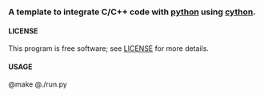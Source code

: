 ### A template to integrate C/C++ code with [python][1] using [cython][2].

#### LICENSE
This program is free software; see [LICENSE][3] for more details.

#### USAGE 
@make
@./run.py 

[1]: http://www.python.org/ 
[2]: http://cython.org/
[3]: https://github.com/Daeinar/python-cpp-template/blob/master/LICENSE
